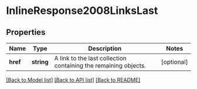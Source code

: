 # InlineResponse2008LinksLast

## Properties
Name | Type | Description | Notes
------------ | ------------- | ------------- | -------------
**href** | **string** | A link to the last collection containing the remaining objects. | [optional] 

[[Back to Model list]](../README.md#documentation-for-models) [[Back to API list]](../README.md#documentation-for-api-endpoints) [[Back to README]](../README.md)


